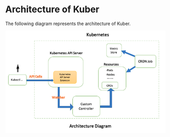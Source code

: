 # Architecture of Kuber

The following diagram represents the architecture of Kuber.

![Architecture](Architecture.png)
